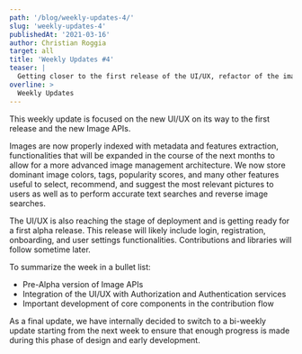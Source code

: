 ```yaml
---
path: '/blog/weekly-updates-4/'
slug: 'weekly-updates-4'
publishedAt: '2021-03-16'
author: Christian Roggia
target: all
title: 'Weekly Updates #4'
teaser: |
  Getting closer to the first release of the UI/UX, refactor of the images management system to accomodate for reverse image searches, tags, and recommendations.
overline: >
  Weekly Updates
---
```

This weekly update is focused on the new UI/UX on its way to the first release and the new Image APIs. 

Images are now properly indexed with metadata and features extraction, functionalities that will be expanded in the course of the next months to allow for a more advanced image management architecture. We now store dominant image colors, tags, popularity scores, and many other features useful to select, recommend, and suggest the most relevant pictures to users as well as to perform accurate text searches and reverse image searches.  

The UI/UX is also reaching the stage of deployment and is getting ready for a first alpha release. This release will likely include login, registration, onboarding, and user settings functionalities. Contributions and libraries will follow sometime later.

To summarize the week in a bullet list:

* Pre-Alpha version of Image APIs
* Integration of the UI/UX with Authorization and Authentication services
* Important development of core components in the contribution flow

As a final update, we have internally decided to switch to a bi-weekly update starting from the next week to ensure that enough progress is made during this phase of design and early development.